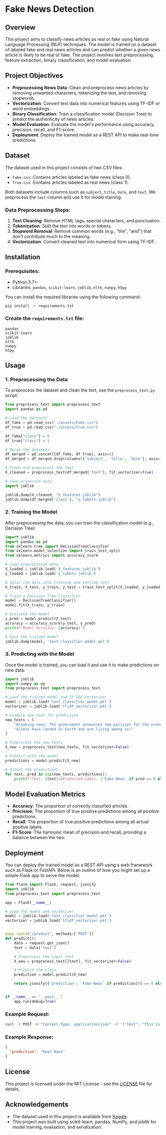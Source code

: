 # Fake News Detection

## Overview

This project aims to classify news articles as real or fake using Natural Language Processing (NLP) techniques. The
model is trained on a dataset of labeled fake and real news articles and can predict whether a given news article is
likely to be real or fake. The project involves text preprocessing, feature extraction, binary classification, and model
evaluation.

## Project Objectives

- **Preprocessing News Data**: Clean and preprocess news articles by removing unwanted characters, tokenizing the text,
  and removing stopwords.
- **Vectorization**: Convert text data into numerical features using TF-IDF or word embeddings.
- **Binary Classification**: Train a classification model (Decision Tree) to
  predict the authenticity of news articles.
- **Model Evaluation**: Evaluate the model's performance using accuracy, precision, recall, and F1-score.
- **Deployment**: Deploy the trained model as a REST API to make real-time predictions.

## Dataset

The dataset used in this project consists of two CSV files:

- `Fake.csv`: Contains articles labeled as fake news (class 0).
- `True.csv`: Contains articles labeled as real news (class 1).

Both datasets include columns such as `subject`, `title`, `date`, and `text`. We preprocess the `text` column and use it
for model training.

### Data Preprocessing Steps:

1. **Text Cleaning**: Remove HTML tags, special characters, and punctuation.
2. **Tokenization**: Split the text into words or tokens.
3. **Stopword Removal**: Remove common words (e.g., "the", "and") that don't contribute much to the meaning.
4. **Vectorization**: Convert cleaned text into numerical form using TF-IDF.

## Installation

### Prerequisites:

- Python 3.7+
- Libraries: `pandas`, `scikit-learn`, `joblib`, `nltk`, `numpy`, `h5py`

You can install the required libraries using the following command:

```bash
pip install -r requirements.txt
```

### Create the `requirements.txt` file:

```
pandas
scikit-learn
joblib
nltk
numpy
h5py
```

## Usage

### 1. Preprocessing the Data

To preprocess the dataset and clean the text, use the `preprocess_text.py` script:

```python
from preprocess_text import preprocess_text
import pandas as pd

# Load the datasets
df_fake = pd.read_csv("./assets/Fake.csv")
df_true = pd.read_csv("./assets/True.csv")

df_fake["class"] = 0
df_true["class"] = 1

# Merge the datasets
df_merged = pd.concat([df_fake, df_true], axis=0)
df_merged = df_merged.drop(columns=['subject', 'title', 'date'], axis=1)

# Clean and preprocess the text
X_cleaned = preprocess_text(df_merged['text'], fit_vectorizer=True)

# Save processed data
import joblib

joblib.dump(X_cleaned, "X_features.joblib")
joblib.dump(df_merged['class'], "y_labels.joblib")
```

### 2. Training the Model

After preprocessing the data, you can train the classification model (e.g., Decision Tree):

```python
import joblib
import pandas as pd
from sklearn.tree import DecisionTreeClassifier
from sklearn.model_selection import train_test_split
from sklearn.metrics import accuracy_score

# Load preprocessed data
X_loaded = joblib.load('X_features.joblib')
y_loaded = joblib.load('y_labels.joblib')

# Split the data into training and testing sets
X_train, X_test, y_train, y_test = train_test_split(X_loaded, y_loaded, test_size=0.2, random_state=42)

# Train a Decision Tree Classifier
model = DecisionTreeClassifier()
model.fit(X_train, y_train)

# Evaluate the model
y_pred = model.predict(X_test)
accuracy = accuracy_score(y_test, y_pred)
print(f"Model Accuracy: {accuracy}")

# Save the trained model
joblib.dump(model, 'text_classifier_model.pkl')
```

### 3. Predicting with the Model

Once the model is trained, you can load it and use it to make predictions on new data:

```python
import joblib
import numpy as np
from preprocess_text import preprocess_text

# Load the trained model and TF-IDF vectorizer
model = joblib.load('text_classifier_model.pkl')
vectorizer = joblib.load('tfidf_vectorizer.pkl')

# Example new text for prediction
new_texts = [
    "Breaking news: The government announces new policies for the economy.",
    "Aliens have landed on Earth and are living among us!"
]

# Preprocess the new texts
X_new = preprocess_text(new_texts, fit_vectorizer=False)

# Predict with the model
predictions = model.predict(X_new)

# Output the predictions
for text, pred in zip(new_texts, predictions):
    print(f"Text: {text}\nPredicted Label: {'Fake News' if pred == 0 else 'Real News'}\n")
```

## Model Evaluation Metrics

- **Accuracy**: The proportion of correctly classified articles.
- **Precision**: The proportion of true positive predictions among all positive predictions.
- **Recall**: The proportion of true positive predictions among all actual positive labels.
- **F1-Score**: The harmonic mean of precision and recall, providing a balance between the two.

## Deployment

You can deploy the trained model as a REST API using a web framework such as Flask or FastAPI. Below is an outline of
how you might set up a simple Flask app to serve the model:

```python
from flask import Flask, request, jsonify
import joblib
from preprocess_text import preprocess_text

app = Flask(__name__)

# Load the model and vectorizer
model = joblib.load('text_classifier_model.pkl')
vectorizer = joblib.load('tfidf_vectorizer.pkl')


@app.route('/predict', methods=['POST'])
def predict():
    data = request.get_json()
    text = data['text']

    # Preprocess the input text
    X_new = preprocess_text([text], fit_vectorizer=False)

    # Predict the class
    prediction = model.predict(X_new)

    return jsonify({'prediction': 'Fake News' if prediction[0] == 0 else 'Real News'})


if __name__ == '__main__':
    app.run(debug=True)
```

### Example Request:

```bash
curl -X POST -H "Content-Type: application/json" -d '{"text": "This is a sample news article."}' http://localhost:5000/predict
```

### Example Response:

```json
{
  "prediction": "Real News"
}
```

## License

This project is licensed under the MIT License - see the [LICENSE](LICENSE) file for details.

## Acknowledgements

- The dataset used in this project is available
  from [Kaggle](https://www.kaggle.com/code/therealsampat/fake-news-detection).
- This project was built using scikit-learn, pandas, NumPy, and joblib for model training, evaluation, and
  serialization.
